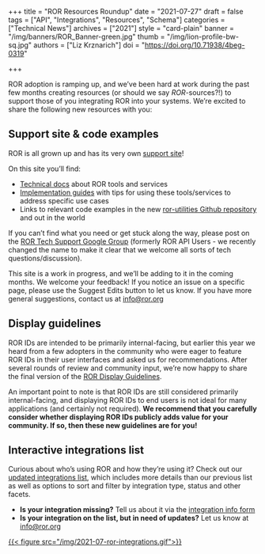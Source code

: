 +++
title = "ROR Resources Roundup"
date = "2021-07-27"
draft = false
tags = ["API", "Integrations", "Resources", "Schema"]
categories = ["Technical News"]
archives = ["2021"]
style = "card-plain"
banner = "/img/banners/ROR_Banner-green.jpg"
thumb = "/img/lion-profile-bw-sq.jpg"
authors = ["Liz Krznarich"]
doi = "https://doi.org/10.71938/4beg-0319"

+++

ROR adoption is ramping up, and we’ve been hard at work during the past few months creating resources (or should we say _ROR_-sources?!) to support those of you integrating ROR into your systems. We’re excited to share the following new resources with you:

## Support site & code examples

ROR is all grown up and has its very own [support site](https://ror.readme.io)!

On this site you’ll find:

- [Technical docs](https://ror.readme.io/docs/rest-api) about ROR tools and services
- [Implementation guides](https://ror.readme.io/docs/mapping) with tips for using these tools/services to address specific use cases
- Links to relevant code examples in the new [ror-utilities Github repository](https://github.com/ror-community/ror-utilities) and out in the world

If you can’t find what you need or get stuck along the way, please post on the [ROR Tech Support Google Group](https://groups.google.com/a/ror.org/g/ror-api-users) (formerly ROR API Users - we recently changed the name to make it clear that we welcome all sorts of tech questions/discussion).

This site is a work in progress, and we’ll be adding to it in the coming months. We welcome your feedback! If you notice an issue on a specific page, please use the Suggest Edits button to let us know. If you have more general suggestions, contact us at [info@ror.org](mailto:info@ror.org)

## Display guidelines

ROR IDs are intended to be primarily internal-facing, but earlier this year we heard from a few adopters in the community who were eager to feature ROR IDs in their user interfaces and asked us for recommendations. After several rounds of review and community input, we’re now happy to share the final version of the [ROR Display Guidelines](/display-guidelines).

An important point to note is that ROR IDs are still considered primarily internal-facing, and displaying ROR IDs to end users is not ideal for many applications (and certainly not required). **We recommend that you carefully consider whether displaying ROR IDs publicly adds value for your community. If so, then these new guidelines are for you!**

## Interactive integrations list

Curious about who’s using ROR and how they’re using it? Check out our [updated integrations list](/integrations), which includes more details than our previous list as well as options to sort and filter by integration type, status and other facets.

- **Is your integration missing?** Tell us about it via the [integration info form](https://bit.ly/ror-integration-form)
- **Is your integration on the list, but in need of updates?** Let us know at [info@ror.org](mailto:info@ror.org)

[{{< figure src="/img/2021-07-ror-integrations.gif">}}](/integrations)



